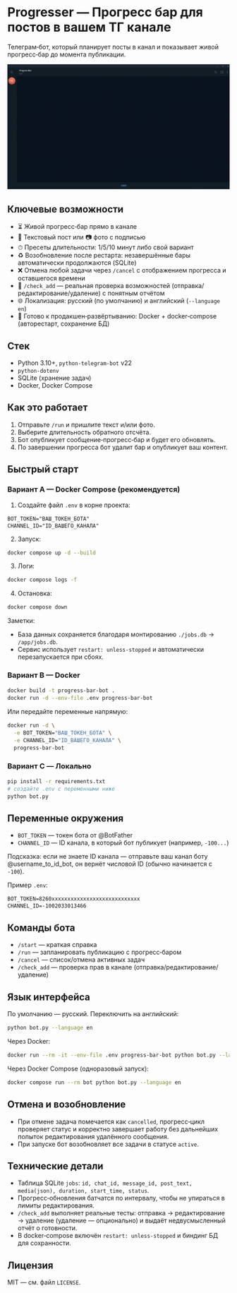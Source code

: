 # Progresser — Прогресс бар для постов в вашем ТГ канале

Телеграм‑бот, который планирует посты в канал и показывает живой прогресс‑бар до момента публикации. 

![Demo](assets/demo.gif)


## Ключевые возможности

- ⏳ Живой прогресс‑бар прямо в канале 
- 📝 Текстовый пост или 📷 фото с подписью
- ⏱ Пресеты длительности: 1/5/10 минут либо свой вариант
- ♻️ Возобновление после рестарта: незавершённые бары автоматически продолжаются (SQLite)
- ❌ Отмена любой задачи через `/cancel` с отображением прогресса и оставшегося времени
- 🔐 `/check_add` — реальная проверка возможностей (отправка/редактирование/удаление) с понятным отчётом
- 🌐 Локализация: русский (по умолчанию) и английский (`--language en`)
- 🐳 Готово к продакшен‑развёртыванию: Docker + docker‑compose (авторестарт, сохранение БД)

## Стек

- Python 3.10+, `python-telegram-bot` v22
- `python-dotenv`
- SQLite (хранение задач)
- Docker, Docker Compose

## Как это работает

1) Отправьте `/run` и пришлите текст и/или фото.
2) Выберите длительность обратного отсчёта.
3) Бот опубликует сообщение‑прогресс‑бар и будет его обновлять.
4) По завершении прогресса бот удалит бар и опубликует ваш контент.

## Быстрый старт

### Вариант A — Docker Compose (рекомендуется)

1. Создайте файл `.env` в корне проекта:
```
BOT_TOKEN="ВАШ_ТОКЕН_БОТА"
CHANNEL_ID="ID_ВАШЕГО_КАНАЛА"
```

2. Запуск:
```bash
docker compose up -d --build
```

3. Логи:
```bash
docker compose logs -f
```

4. Остановка:
```bash
docker compose down
```

Заметки:
- База данных сохраняется благодаря монтированию `./jobs.db` → `/app/jobs.db`.
- Сервис использует `restart: unless-stopped` и автоматически перезапускается при сбоях.

### Вариант B — Docker

```bash
docker build -t progress-bar-bot .
docker run -d --env-file .env progress-bar-bot
```

Или передайте переменные напрямую:
```bash
docker run -d \
  -e BOT_TOKEN="ВАШ_ТОКЕН_БОТА" \
  -e CHANNEL_ID="ID_ВАШЕГО_КАНАЛА" \
  progress-bar-bot
```

### Вариант C — Локально

```bash
pip install -r requirements.txt
# создайте .env с переменными ниже
python bot.py
```

## Переменные окружения

- `BOT_TOKEN` — токен бота от @BotFather
- `CHANNEL_ID` — ID канала, в который бот публикует (например, `-100...`)

Подсказка: если не знаете ID канала — отправьте ваш канал боту @username_to_id_bot, он вернёт числовой ID (обычно начинается с `-100`).

Пример `.env`:
```env
BOT_TOKEN=8260xxxxxxxxxxxxxxxxxxxxxxxxxxxx
CHANNEL_ID=-1002033013466
```

## Команды бота

- `/start` — краткая справка
- `/run` — запланировать публикацию с прогресс‑баром
- `/cancel` — список/отмена активных задач
- `/check_add` — проверка прав в канале (отправка/редактирование/удаление)

## Язык интерфейса

По умолчанию — русский. Переключить на английский:
```bash
python bot.py --language en
```

Через Docker:
```bash
docker run --rm -it --env-file .env progress-bar-bot python bot.py --language en
```

Через Docker Compose (одноразовый запуск):
```bash
docker compose run --rm bot python bot.py --language en
```

## Отмена и возобновление

- При отмене задача помечается как `cancelled`, прогресс‑цикл проверяет статус и корректно завершает работу без дальнейших попыток редактирования удалённого сообщения.
- При запуске бот возобновляет все задачи в статусе `active`.

## Технические детали

- Таблица SQLite `jobs`: `id, chat_id, message_id, post_text, media(json), duration, start_time, status`.
- Прогресс‑обновления батчатся по интервалу, чтобы не упираться в лимиты редактирования.
- `/check_add` выполняет реальные тесты: отправка → редактирование → удаление (удаление — опционально) и выдаёт недвусмысленный отчёт о готовности.
- В docker‑compose включён `restart: unless-stopped` и биндинг БД для сохранности.

## Лицензия

MIT — см. файл `LICENSE`.
